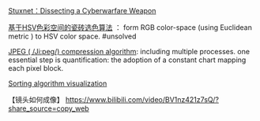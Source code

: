 [Stuxnet：Dissecting a Cyberwarfare Weapon](https://ieeexplore.ieee.org/document/5772960)

[基于HSV色彩空间的瓷砖选色算法](https://kns.cnki.net/KXReader/Detail?invoice=cv5t8eFHI9XE1mS0Ig145JWwuomE7ZClONLaov3yCQAlopv1ROP7wlmN3wX7z2pmjsJaAh30lhrjIwwoXtEStJh%2By%2FEVP6gKiA4Mtll6MBs6J8rmsCr8x1rPkkDOFIJMNf5Vbze%2BZU6McxtReNJT4SAOdMywgMrMFzcsSmy%2BkIY%3D&DBCODE=CJFD&FileName=QXYY202103008&TABLEName=cjfdlast2021&nonce=6C3E9A578F394BE799F97D35989B826B&uid=&TIMESTAMP=1641549839765) ： form RGB color-space (using Euclidean metric ) to HSV color space. #unsolved 

[JPEG ( /Ji:peg/) compression algorithm](https://www.bilibili.com/video/BV1TZ4y1S7iG?share_source=copy_web): including multiple processes. one essential step is quantification: the adoption of a constant chart mapping each pixel block.

[Sorting algorithm visualization](https://www.bilibili.com/video/BV1bg4y1q7es)

【镜头如何成像】 https://www.bilibili.com/video/BV1nz421z7sQ/?share_source=copy_web
